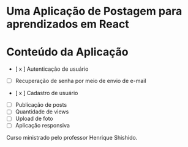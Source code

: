 # Uma Aplicação de Postagem para aprendizados em React

# Conteúdo da Aplicação
- [ x ] Autenticação de usuário
- [ ] Recuperação de senha por meio de envio de e-mail
- [ x ] Cadastro de usuário
- [ ] Publicação de posts
- [ ] Quantidade de views
- [ ] Upload de foto
- [ ] Aplicação responsiva

Curso ministrado pelo professor Henrique Shishido.
